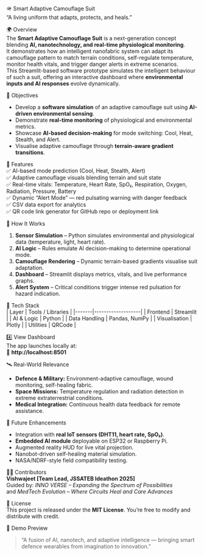 🪖 Smart Adaptive Camouflage Suit  
“A living uniform that adapts, protects, and heals.”

🌍 Overview  
The **Smart Adaptive Camouflage Suit** is a next-generation concept blending **AI, nanotechnology, and real-time physiological monitoring**.  
It demonstrates how an intelligent nanofabric system can adapt its camouflage pattern to match terrain conditions, self-regulate temperature, monitor health vitals, and trigger danger alerts in extreme scenarios.  
This Streamlit-based software prototype simulates the intelligent behaviour of such a suit, offering an interactive dashboard where **environmental inputs and AI responses** evolve dynamically.

🎯 Objectives  
- Develop a **software simulation** of an adaptive camouflage suit using **AI-driven environmental sensing**.  
- Demonstrate **real-time monitoring** of physiological and environmental metrics.  
- Showcase **AI-based decision-making** for mode switching: Cool, Heat, Stealth, and Alert.  
- Visualise adaptive camouflage through **terrain-aware gradient transitions**.  

🧩 Features  
✅ AI-based mode prediction (Cool, Heat, Stealth, Alert)  
✅ Adaptive camouflage visuals blending terrain and suit state  
✅ Real-time vitals: Temperature, Heart Rate, SpO₂, Respiration, Oxygen, Radiation, Pressure, Battery  
✅ Dynamic “Alert Mode” — red pulsating warning with danger feedback  
✅ CSV data export for analytics  
✅ QR code link generator for GitHub repo or deployment link  

🧠 How It Works  
1. **Sensor Simulation** – Python simulates environmental and physiological data (temperature, light, heart rate).  
2. **AI Logic** – Rules emulate AI decision-making to determine operational mode.  
3. **Camouflage Rendering** – Dynamic terrain-based gradients visualise suit adaptation.  
4. **Dashboard** – Streamlit displays metrics, vitals, and live performance graphs.  
5. **Alert System** – Critical conditions trigger intense red pulsation for hazard indication.  

🧰 Tech Stack  
| Layer | Tools / Libraries |
|-------|-------------------|
| Frontend | Streamlit |
| AI & Logic | Python |
| Data Handling | Pandas, NumPy |
| Visualisation | Plotly |
| Utilities | QRCode |

4️⃣ View Dashboard  
The app launches locally at:  
🔗 **http://localhost:8501**

🛰️ Real-World Relevance  
- **Defence & Military:** Environment-adaptive camouflage, wound monitoring, self-healing fabric.  
- **Space Missions:** Temperature regulation and radiation detection in extreme extraterrestrial conditions.  
- **Medical Integration:** Continuous health data feedback for remote assistance.  

🚀 Future Enhancements  
- Integration with **real IoT sensors (DHT11, heart rate, SpO₂)**.  
- **Embedded AI module** deployable on ESP32 or Raspberry Pi.  
- Augmented reality HUD for live vital projection.  
- Nanobot-driven self-healing material simulation.  
- NASA/NDRF-style field compatibility testing.

🧑‍💻 Contributors  
**Vishwajeet [Team Lead, JSSATEB Ideathon 2025]**  
Guided by: *INNO VERSE – Expanding the Spectrum of Possibilities*  
and *MedTech Evolution – Where Circuits Heal and Care Advances*

📜 License  
This project is released under the **MIT License**. You’re free to modify and distribute with credit.

🪩 Demo Preview  
> “A fusion of AI, nanotech, and adaptive intelligence — bringing smart defence wearables from imagination to innovation.”
